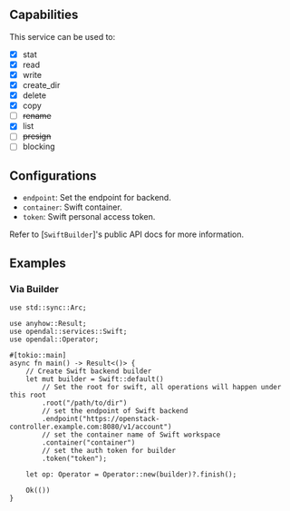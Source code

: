 ## Capabilities

This service can be used to:

- [x] stat
- [x] read
- [x] write
- [x] create_dir
- [x] delete
- [x] copy
- [ ] ~~rename~~
- [x] list
- [ ] ~~presign~~
- [ ] blocking

## Configurations

- `endpoint`: Set the endpoint for backend.
- `container`: Swift container.
- `token`: Swift personal access token.

Refer to [`SwiftBuilder`]'s public API docs for more information.

## Examples

### Via Builder

```rust,no_run
use std::sync::Arc;

use anyhow::Result;
use opendal::services::Swift;
use opendal::Operator;

#[tokio::main]
async fn main() -> Result<()> {
    // Create Swift backend builder
    let mut builder = Swift::default() 
        // Set the root for swift, all operations will happen under this root
        .root("/path/to/dir")
        // set the endpoint of Swift backend
        .endpoint("https://openstack-controller.example.com:8080/v1/account")
        // set the container name of Swift workspace
        .container("container")
        // set the auth token for builder
        .token("token");

    let op: Operator = Operator::new(builder)?.finish();

    Ok(())
}
```
